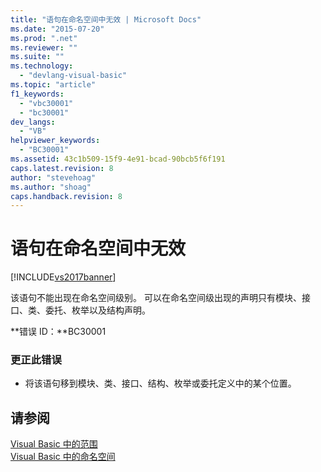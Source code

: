 ```yaml
---
title: "语句在命名空间中无效 | Microsoft Docs"
ms.date: "2015-07-20"
ms.prod: ".net"
ms.reviewer: ""
ms.suite: ""
ms.technology: 
  - "devlang-visual-basic"
ms.topic: "article"
f1_keywords: 
  - "vbc30001"
  - "bc30001"
dev_langs: 
  - "VB"
helpviewer_keywords: 
  - "BC30001"
ms.assetid: 43c1b509-15f9-4e91-bcad-90bcb5f6f191
caps.latest.revision: 8
author: "stevehoag"
ms.author: "shoag"
caps.handback.revision: 8
---
```

# 语句在命名空间中无效
[!INCLUDE[vs2017banner](../../../visual-basic/includes/vs2017banner.md)]

该语句不能出现在命名空间级别。  可以在命名空间级出现的声明只有模块、接口、类、委托、枚举以及结构声明。  
  
 **错误 ID：**BC30001  
  
### 更正此错误  
  
-   将该语句移到模块、类、接口、结构、枚举或委托定义中的某个位置。  
  
## 请参阅  
 [Visual Basic 中的范围](../../../visual-basic/programming-guide/language-features/declared-elements/scope.md)   
 [Visual Basic 中的命名空间](../../../visual-basic/programming-guide/program-structure/namespaces.md)